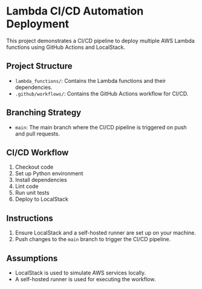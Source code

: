 # Lambda CI/CD Automation Deployment

This project demonstrates a CI/CD pipeline to deploy multiple AWS Lambda functions using GitHub Actions and LocalStack.

## Project Structure
- `lambda_functions/`: Contains the Lambda functions and their dependencies.
- `.github/workflows/`: Contains the GitHub Actions workflow for CI/CD.

## Branching Strategy
- `main`: The main branch where the CI/CD pipeline is triggered on push and pull requests.

## CI/CD Workflow
1. Checkout code
2. Set up Python environment
3. Install dependencies
4. Lint code
5. Run unit tests
6. Deploy to LocalStack

## Instructions
1. Ensure LocalStack and a self-hosted runner are set up on your machine.
2. Push changes to the `main` branch to trigger the CI/CD pipeline.

## Assumptions
- LocalStack is used to simulate AWS services locally.
- A self-hosted runner is used for executing the workflow.